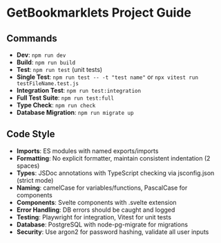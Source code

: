 # GetBookmarklets Project Guide

## Commands
- **Dev**: `npm run dev`
- **Build**: `npm run build`
- **Test**: `npm run test` (unit tests)
- **Single Test**: `npm run test -- -t "test name"` or `npx vitest run testFileName.test.js`
- **Integration Test**: `npm run test:integration`
- **Full Test Suite**: `npm run test:full`
- **Type Check**: `npm run check`
- **Database Migration**: `npm run migrate up`

## Code Style
- **Imports**: ES modules with named exports/imports
- **Formatting**: No explicit formatter, maintain consistent indentation (2 spaces)
- **Types**: JSDoc annotations with TypeScript checking via jsconfig.json (strict mode)
- **Naming**: camelCase for variables/functions, PascalCase for components
- **Components**: Svelte components with .svelte extension
- **Error Handling**: DB errors should be caught and logged
- **Testing**: Playwright for integration, Vitest for unit tests
- **Database**: PostgreSQL with node-pg-migrate for migrations
- **Security**: Use argon2 for password hashing, validate all user inputs